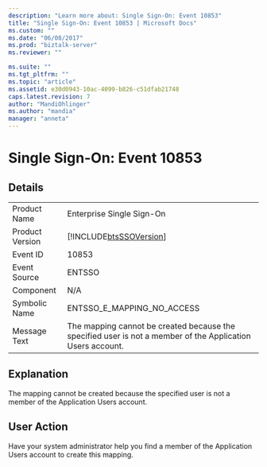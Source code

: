```yaml
---
description: "Learn more about: Single Sign-On: Event 10853"
title: "Single Sign-On: Event 10853 | Microsoft Docs"
ms.custom: ""
ms.date: "06/08/2017"
ms.prod: "biztalk-server"
ms.reviewer: ""

ms.suite: ""
ms.tgt_pltfrm: ""
ms.topic: "article"
ms.assetid: e30d0943-10ac-4099-b826-c51dfab21748
caps.latest.revision: 7
author: "MandiOhlinger"
ms.author: "mandia"
manager: "anneta"
---
```

# Single Sign-On: Event 10853
## Details  
  
|                 |                                                                                                            |
|-----------------|------------------------------------------------------------------------------------------------------------|
|  Product Name   |                                         Enterprise Single Sign-On                                          |
| Product Version |                         [!INCLUDE[btsSSOVersion](../includes/btsssoversion-md.md)]                         |
|    Event ID     |                                                   10853                                                    |
|  Event Source   |                                                   ENTSSO                                                   |
|    Component    |                                                    N/A                                                     |
|  Symbolic Name  |                                         ENTSSO_E_MAPPING_NO_ACCESS                                         |
|  Message Text   | The mapping cannot be created because the specified user is not a member of the Application Users account. |
  
## Explanation  
 The mapping cannot be created because the specified user is not a member of the Application Users account.  
  
## User Action  
 Have your system administrator help you find a member of the Application Users account to create this mapping.
